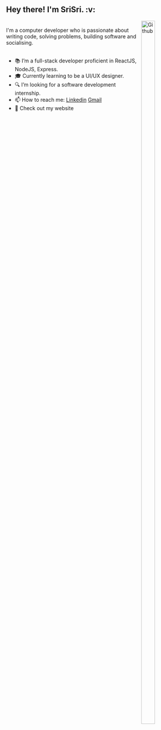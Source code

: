 
<h2> Hey there! I'm SriSri. :v:</h2> 


<img width="27%" height="70%" align="right" alt="Github" src="https://user-images.githubusercontent.com/58304531/95982908-63334e00-0e3e-11eb-8c59-09807a10aaea.jpg" />
<br>
I'm a computer developer who is passionate about writing code, solving problems, building software and socialising.
 <br><br>
 
- 📚 I’m a full-stack developer proficient in ReactJS, NodeJS, Express.
- :mortar_board: Currently learning to be a UI/UX designer.
- :mag: I’m looking for a software development internship. 
- 📫 How to reach me: [Linkedin](https://www.linkedin.com/in/kattukolu-srisri-reddy-30a65a172/) [Gmail](mailto:srisrireddy.k@gmail.com)
- :scroll: Check out my website 


